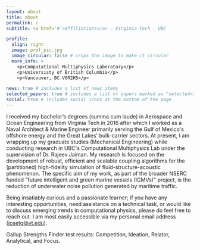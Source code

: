 ```yaml
---
layout: about
title: about
permalink: /
subtitle: <a href='#'>Affiliations</a> . Virginia Tech . UBC

profile:
  align: right
  image: prof_pic.jpg
  image_circular: false # crops the image to make it circular
  more_info: >
    <p>Computational Multiphysics Laboratory</p>
    <p>Universisty of British Columbia</p>
    <p>Vancouver, BC V6R2H5</p>

news: true # includes a list of news items
selected_papers: true # includes a list of papers marked as "selected={true}"
social: true # includes social icons at the bottom of the page
---
```


I  received my bachelor’s degrees (summa cum laude) in Aerospace and Ocean Engineering from Virginia Tech in 2016 after which I worked as a Naval Architect & Marine Engineer primarily serving the Gulf of Mexico's offshore energy and the Great Lakes' bulk-carrier sectors.  At present, I am wrapping up my graduate studies (Mechanical Engineering) while conducting research in UBC's Computational Multiphysics Lab under the supervision of Dr. Rajeev Jaiman. My research is focused on the development of robust, efficient and scalable coupling algorithms for the (partitioned) high-fidelity simulation of fluid-structure-acoustic phenomenon. The specific aim of my work, as part of the broader NSERC funded "future intelligent and green marine vessels (IGMVs)" project, is the reduction of underwater noise pollution generated by maritime traffic. 

Being insatiably curious and a passionate learner; if you have any interesting opportunities, need assistance on a technical task, or would like to discuss emerging trends in computational physics, please do feel free to reach out. I am most easily accessible via my personal email address (josetg@vt.edu).

Gallup Strengths Finder test results: 
Competition, Ideation, Relator, Analytical, and Focus.
